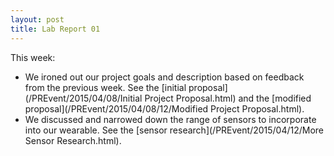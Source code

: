 ```yaml
---
layout: post
title: Lab Report 01
---
```

This week:
* We ironed out our project goals and description based on feedback from the previous week.
  See the [initial proposal](/PREvent/2015/04/08/Initial Project Proposal.html) and the [modified proposal](/PREvent/2015/04/08/12/Modified Project Proposal.html).
* We discussed and narrowed down the range of sensors to incorporate into our wearable.
  See the [sensor research](/PREvent/2015/04/12/More Sensor Research.html).
